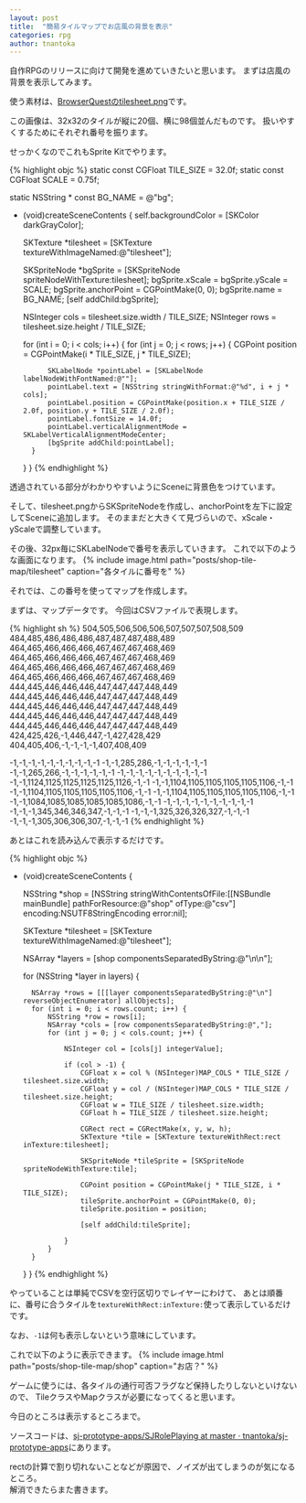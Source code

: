 ```yaml
---
layout: post
title:  "簡易タイルマップでお店風の背景を表示"
categories: rpg
author: tnantoka
---
```


自作RPGのリリースに向けて開発を進めていきたいと思います。
まずは店風の背景を表示してみます。  

使う素材は、[BrowserQuestのtilesheet.png](https://github.com/browserquest/BrowserQuest/blob/master/client/img/2/tilesheet.png)です。

この画像は、32x32のタイルが縦に20個、横に98個並んだものです。
扱いやすくするためにそれぞれ番号を振ります。

せっかくなのでこれもSprite Kitでやります。

{% highlight objc %}
static const CGFloat TILE_SIZE = 32.0f;
static const CGFloat SCALE = 0.75f;

static NSString * const BG_NAME = @"bg";

- (void)createSceneContents {
    self.backgroundColor = [SKColor darkGrayColor];
    
    SKTexture *tilesheet = [SKTexture textureWithImageNamed:@"tilesheet"];
    
    SKSpriteNode *bgSprite = [SKSpriteNode spriteNodeWithTexture:tilesheet];
    bgSprite.xScale = bgSprite.yScale = SCALE;
    bgSprite.anchorPoint = CGPointMake(0, 0);
    bgSprite.name = BG_NAME;
    [self addChild:bgSprite];
    
    NSInteger cols = tilesheet.size.width / TILE_SIZE;
    NSInteger rows = tilesheet.size.height / TILE_SIZE;
    
    for (int i = 0; i < cols; i++) {
        for (int j = 0; j < rows; j++) {
            CGPoint position = CGPointMake(i * TILE_SIZE, j * TILE_SIZE);
            
            SKLabelNode *pointLabel = [SKLabelNode labelNodeWithFontNamed:@""];
            pointLabel.text = [NSString stringWithFormat:@"%d", i + j * cols];
            pointLabel.position = CGPointMake(position.x + TILE_SIZE / 2.0f, position.y + TILE_SIZE / 2.0f);
            pointLabel.fontSize = 14.0f;
            pointLabel.verticalAlignmentMode = SKLabelVerticalAlignmentModeCenter;
            [bgSprite addChild:pointLabel];
        }
    }
}
{% endhighlight %}

透過されている部分がわかりやすいようにSceneに背景色をつけています。

そして、tilesheet.pngからSKSpriteNodeを作成し、anchorPointを左下に設定してSceneに追加します。
そのままだと大きくて見づらいので、xScale・yScaleで調整しています。

その後、32px毎にSKLabelNodeで番号を表示していきます。
これで以下のような画面になります。
{% include image.html path="posts/shop-tile-map/tilesheet" caption="各タイルに番号を" %}

それでは、この番号を使ってマップを作成します。

まずは、マップデータです。
今回はCSVファイルで表現します。

{% highlight sh %}
504,505,506,506,506,507,507,507,508,509
484,485,486,486,486,487,487,487,488,489
464,465,466,466,466,467,467,467,468,469
464,465,466,466,466,467,467,467,468,469
464,465,466,466,466,467,467,467,468,469
464,465,466,466,466,467,467,467,468,469
444,445,446,446,446,447,447,447,448,449
444,445,446,446,446,447,447,447,448,449
444,445,446,446,446,447,447,447,448,449
444,445,446,446,446,447,447,447,448,449
444,445,446,446,446,447,447,447,448,449
424,425,426,-1,446,447,-1,427,428,429
404,405,406,-1,-1,-1,-1,407,408,409

-1,-1,-1,-1,-1,-1,-1,-1,-1,-1
-1,-1,285,286,-1,-1,-1,-1,-1,-1
-1,-1,265,266,-1,-1,-1,-1,-1,-1
-1,-1,-1,-1,-1,-1,-1,-1,-1,-1
-1,-1,1124,1125,1125,1125,1125,1126,-1,-1
-1,-1,1104,1105,1105,1105,1105,1106,-1,-1
-1,-1,1104,1105,1105,1105,1105,1106,-1,-1
-1,-1,1104,1105,1105,1105,1105,1106,-1,-1
-1,-1,1084,1085,1085,1085,1085,1086,-1,-1
-1,-1,-1,-1,-1,-1,-1,-1,-1,-1
-1,-1,-1,345,346,346,347,-1,-1,-1
-1,-1,-1,325,326,326,327,-1,-1,-1
-1,-1,-1,305,306,306,307,-1,-1,-1
{% endhighlight %}

あとはこれを読み込んで表示するだけです。

{% highlight objc %}
- (void)createSceneContents {
    
    NSString *shop = [NSString stringWithContentsOfFile:[[NSBundle mainBundle] pathForResource:@"shop" ofType:@"csv"]  encoding:NSUTF8StringEncoding error:nil];
    
    SKTexture *tilesheet = [SKTexture textureWithImageNamed:@"tilesheet"];
    
    NSArray *layers = [shop componentsSeparatedByString:@"\n\n"];
    
    for (NSString *layer in layers) {

        NSArray *rows = [[[layer componentsSeparatedByString:@"\n"] reverseObjectEnumerator] allObjects];
        for (int i = 0; i < rows.count; i++) {
            NSString *row = rows[i];
            NSArray *cols = [row componentsSeparatedByString:@","];
            for (int j = 0; j < cols.count; j++) {
                
                NSInteger col = [cols[j] integerValue];
                
                if (col > -1) {
                    CGFloat x = col % (NSInteger)MAP_COLS * TILE_SIZE / tilesheet.size.width;
                    CGFloat y = col / (NSInteger)MAP_COLS * TILE_SIZE / tilesheet.size.height;
                    CGFloat w = TILE_SIZE / tilesheet.size.width;
                    CGFloat h = TILE_SIZE / tilesheet.size.height;
                    
                    CGRect rect = CGRectMake(x, y, w, h);
                    SKTexture *tile = [SKTexture textureWithRect:rect inTexture:tilesheet];

                    SKSpriteNode *tileSprite = [SKSpriteNode spriteNodeWithTexture:tile];

                    CGPoint position = CGPointMake(j * TILE_SIZE, i * TILE_SIZE);
                    tileSprite.anchorPoint = CGPointMake(0, 0);
                    tileSprite.position = position;

                    [self addChild:tileSprite];
                    
                }
            }
        }

    }
}
{% endhighlight %}

やっていることは単純でCSVを空行区切りでレイヤーにわけて、
あとは順番に、番号に合うタイルを`textureWithRect:inTexture:`使って表示しているだけです。

なお、`-1`は何も表示しないという意味にしています。

これで以下のように表示できます。
{% include image.html path="posts/shop-tile-map/shop" caption="お店？" %}

ゲームに使うには、各タイルの通行可否フラグなど保持したりしないといけないので、
TileクラスやMapクラスが必要になってくると思います。

今日のところは表示するところまで。

ソースコードは、[sj-prototype-apps/SJRolePlaying at master · tnantoka/sj-prototype-apps](https://github.com/tnantoka/sj-prototype-apps/tree/master/SJRolePlaying)にあります。

rectの計算で割り切れないことなどが原因で、ノイズが出てしまうのが気になるところ。  
解消できたらまた書きます。

